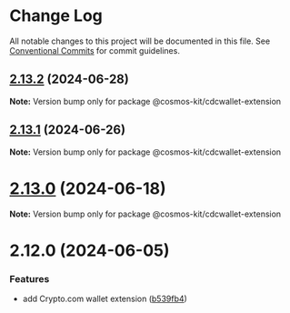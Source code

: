 # Change Log

All notable changes to this project will be documented in this file.
See [Conventional Commits](https://conventionalcommits.org) for commit guidelines.

## [2.13.2](https://github.com/cosmology-tech/cosmos-kit/compare/@cosmos-kit/cdcwallet-extension@2.13.1...@cosmos-kit/cdcwallet-extension@2.13.2) (2024-06-28)

**Note:** Version bump only for package @cosmos-kit/cdcwallet-extension





## [2.13.1](https://github.com/cosmology-tech/cosmos-kit/compare/@cosmos-kit/cdcwallet-extension@2.13.0...@cosmos-kit/cdcwallet-extension@2.13.1) (2024-06-26)

**Note:** Version bump only for package @cosmos-kit/cdcwallet-extension





# [2.13.0](https://github.com/cosmology-tech/cosmos-kit/compare/@cosmos-kit/cdcwallet-extension@2.12.0...@cosmos-kit/cdcwallet-extension@2.13.0) (2024-06-18)

**Note:** Version bump only for package @cosmos-kit/cdcwallet-extension





# 2.12.0 (2024-06-05)


### Features

* add Crypto.com wallet extension ([b539fb4](https://github.com/cosmology-tech/cosmos-kit/commit/b539fb4e7939b60918b916e0b270f91f2c17d4f0))
